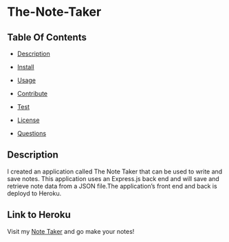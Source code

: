 # The-Note-Taker

## Table Of Contents

* [Description](#description)

* [Install](#install)

* [Usage](#usage)

* [Contribute](#contribute)

* [Test](#test)

* [License](#license)

* [Questions](#questions)

## Description

I created an application called The Note Taker that can be used to write and save notes. This application uses an Express.js back end and will save and retrieve note data from a JSON file.The application’s front end and back is deployd to Heroku.


## Link to Heroku

Visit my [Note Taker](https://woodys-notetaker.herokuapp.com/) and go make your notes!
